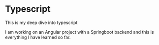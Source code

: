 # Typescript
This is my deep dive into typescript

I am working on an Angular project with a Springboot backend and this is everything I have learned so far.
